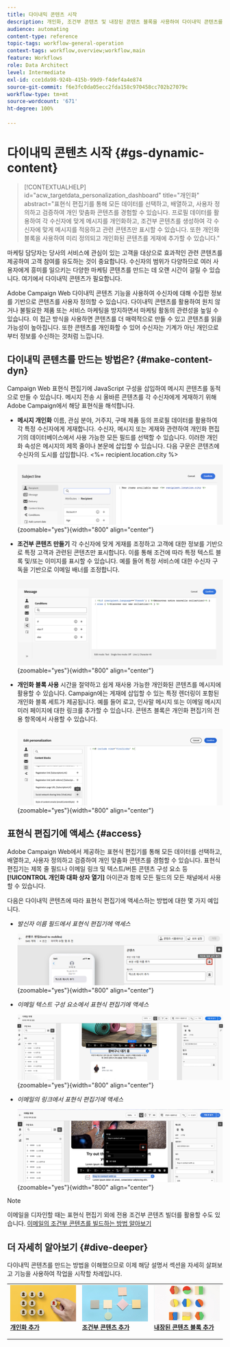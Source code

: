 ```yaml
---
title: 다이내믹 콘텐츠 시작
description: 개인화, 조건부 콘텐츠 및 내장된 콘텐츠 블록을 사용하여 다이내믹 콘텐츠를 만드는 방법에 대해 알아봅니다.
audience: automating
content-type: reference
topic-tags: workflow-general-operation
context-tags: workflow,overview;workflow,main
feature: Workflows
role: Data Architect
level: Intermediate
exl-id: cce1da98-924b-415b-99d9-f4def4a4e874
source-git-commit: f6e3fc0da05ecc2fda158c970458cc702b27079c
workflow-type: tm+mt
source-wordcount: '671'
ht-degree: 100%

---
```


# 다이내믹 콘텐츠 시작 {#gs-dynamic-content}

>[!CONTEXTUALHELP]
>id="acw_targetdata_personalization_dashboard"
>title="개인화"
>abstract="표현식 편집기를 통해 모든 데이터를 선택하고, 배열하고, 사용자 정의하고 검증하여 개인 맞춤화 콘텐츠를 경험할 수 있습니다. 프로필 데이터를 활용하여 각 수신자에 맞게 메시지를 개인화하고, 조건부 콘텐츠를 생성하여 각 수신자에 맞게 메시지를 적응하고 관련 콘텐츠만 표시할 수 있습니다. 또한 개인화 블록을 사용하여 미리 정의되고 개인화된 콘텐츠를 게재에 추가할 수 있습니다."

마케팅 담당자는 당사의 서비스에 관심이 있는 고객을 대상으로 효과적인 관련 콘텐츠를 제공하여 고객 참여를 유도하는 것이 중요합니다. 수신자의 범위가 다양하므로 여러 사용자에게 흥미를 일으키는 다양한 마케팅 콘텐츠를 만드는 데 오랜 시간이 걸릴 수 있습니다. 여기에서 다이내믹 콘텐츠가 필요합니다.

Adobe Campaign Web 다이내믹 콘텐츠 기능을 사용하여 수신자에 대해 수집한 정보를 기반으로 콘텐츠를 사용자 정의할 수 있습니다. 다이내믹 콘텐츠를 활용하여 원치 않거나 불필요한 제품 또는 서비스 마케팅을 방지하면서 마케팅 활동의 관련성을 높일 수 있습니다. 이 접근 방식을 사용하면 콘텐츠를 더 매력적으로 만들 수 있고 콘텐츠를 읽을 가능성이 높아집니다. 또한 콘텐츠를 개인화할 수 있어 수신자는 기계가 아닌 개인으로부터 정보를 수신하는 것처럼 느낍니다.

## 다이내믹 콘텐츠를 만드는 방법은? {#make-content-dyn}

Campaign Web 표현식 편집기에 JavaScript 구성을 삽입하여 메시지 콘텐츠를 동적으로 만들 수 있습니다. 메시지 전송 시 올바른 콘텐츠를 각 수신자에게 게재하기 위해 Adobe Campaign에서 해당 표현식을 해석합니다.

* **메시지 개인화** 이름, 관심 분야, 거주지, 구매 제품 등의 프로필 데이터를 활용하여 각 특정 수신자에게 게재합니다. 수신자, 메시지 또는 게재와 관련하여 개인화 편집기의 데이터베이스에서 사용 가능한 모든 필드를 선택할 수 있습니다. 이러한 개인화 속성은 메시지의 제목 줄이나 본문에 삽입할 수 있습니다. 다음 구문은 콘텐츠에 수신자의 도시를 삽입합니다. &lt;%= recipient.location.city %>

  ![](assets/perso-subject-line.png){zoomable=&quot;yes&quot;}{width="800" align="center"}

* **조건부 콘텐츠 만들기** 각 수신자에 맞게 게재를 조정하고 고객에 대한 정보를 기반으로 특정 고객과 관련된 콘텐츠만 표시합니다. 이를 통해 조건에 &#x200B;&#x200B;따라 특정 텍스트 블록 및/또는 이미지를 표시할 수 있습니다. 예를 들어 특정 서비스에 대한 수신자 구독을 기반으로 이메일 배너를 조정합니다.

  ![](assets/condition-sample.png){zoomable=&quot;yes&quot;}{width="800" align="center"}

* **개인화 블록 사용** 시간을 절약하고 쉽게 재사용 가능한 개인화된 콘텐츠를 메시지에 활용할 수 있습니다. Campaign에는 게재에 삽입할 수 있는 특정 렌더링이 포함된 개인화 블록 세트가 제공됩니다. 예를 들어 로고, 인사말 메시지 또는 이메일 메시지 미러 페이지에 대한 링크를 추가할 수 있습니다. 콘텐츠 블록은 개인화 편집기의 전용 항목에서 사용할 수 있습니다.

  ![](assets/content-blocks.png){zoomable=&quot;yes&quot;}{width="800" align="center"}

## 표현식 편집기에 액세스 {#access}

Adobe Campaign Web에서 제공하는 표현식 편집기를 통해 모든 데이터를 선택하고, 배열하고, 사용자 정의하고 검증하여 개인 맞춤화 콘텐츠를 경험할 수 있습니다. 표현식 편집기는 제목 줄 필드나 이메일 링크 및 텍스트/버튼 콘텐츠 구성 요소 등 **[!UICONTROL 개인화 대화 상자 열기]** 아이콘과 함께 모든 필드의 모든 채널에서 사용할 수 있습니다.

다음은 다이내믹 콘텐츠에 따라 표현식 편집기에 액세스하는 방법에 대한 몇 가지 예입니다.

* *발신자 이름 필드에서 표현식 편집기에 액세스*

  ![](assets/expression-editor-access.png){zoomable=&quot;yes&quot;}{width="800" align="center"}

* *이메일 텍스트 구성 요소에서 표현식 편집기에 액세스*

  ![](assets/expression-editor-access-email.png){zoomable=&quot;yes&quot;}{width="800" align="center"}

* *이메일의 링크에서 표현식 편집기에 액세스*

  ![](assets/perso-link-insert-icon.png){zoomable=&quot;yes&quot;}{width="800" align="center"}

>[!NOTE]
>
>이메일을 디자인할 때는 표현식 편집기 외에 전용 조건부 콘텐츠 빌더를 활용할 수도 있습니다. [이메일의 조건부 콘텐츠를 빌드하는 방법 알아보기](conditions.md)

## 더 자세히 알아보기 {#dive-deeper}

다이내믹 콘텐츠를 만드는 방법을 이해했으므로 이제 해당 설명서 섹션을 자세히 살펴보고 기능을 사용하여 작업을 시작할 차례입니다.

<table style="table-layout:fixed"><tr style="border: 0;">
<td>
<a href="personalize.md">
<img alt="콘텐츠 개인화" src="assets/do-not-localize/dynamic-personalization.jpg">
</a>
<div>
<a href="personalize.md"><strong>개인화 추가</strong></a>
</div>
<p>
</td>
<td>
<a href="conditions.md">
<img alt="리드" src="assets/do-not-localize/dynamic-conditional.jpg">
</a>
<div><a href="conditions.md"><strong>조건부 콘텐츠 추가</strong>
</div>
<p>
</td>
<td>
<a href="content-blocks.md">
<img alt="저빈도" src="assets/do-not-localize/dynamic-content-blocks.jpg">
</a>
<div>
<a href="content-blocks.md"><strong>내장된 콘텐츠 블록 추가</strong></a>
</div>
<p></td>
</tr></table>
